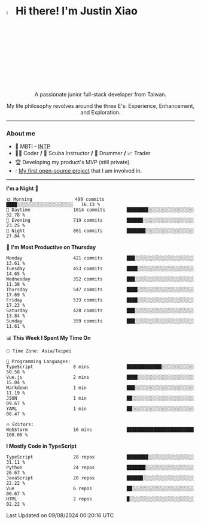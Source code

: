 # <img src="https://media.giphy.com/media/hvRJCLFzcasrR4ia7z/giphy.gif" width="5%">Hi there! I'm Justin Xiao
<p align="center">A passionate junior full-stack developer from Taiwan.  </p>
<p align="center">My life philosophy revolves around the three E's: Experience, Enhancement, and Exploration.</p>

---
### About me
- 👀 MBTI - [INTP](https://www.16personalities.com/intp-personality)
- 👨‍💻 Coder **/** 🤿 Scuba Instructor **/** 🥁 Drummer **/** 📈 Trader
- 🏆 Developing my product's MVP (still private).
- 💧 [My first open-source project](https://github.com/Game-as-a-Service/Game-Lobby-Web) that I am involved in.

---
<!--START_SECTION:waka-->
**I'm a Night 🦉** 

```text
🌞 Morning                499 commits         ████░░░░░░░░░░░░░░░░░░░░░   16.13 % 
🌆 Daytime                1014 commits        ████████░░░░░░░░░░░░░░░░░   32.78 % 
🌃 Evening                719 commits         ██████░░░░░░░░░░░░░░░░░░░   23.25 % 
🌙 Night                  861 commits         ███████░░░░░░░░░░░░░░░░░░   27.84 % 
```
📅 **I'm Most Productive on Thursday** 

```text
Monday                   421 commits         ███░░░░░░░░░░░░░░░░░░░░░░   13.61 % 
Tuesday                  453 commits         ████░░░░░░░░░░░░░░░░░░░░░   14.65 % 
Wednesday                352 commits         ███░░░░░░░░░░░░░░░░░░░░░░   11.38 % 
Thursday                 547 commits         ████░░░░░░░░░░░░░░░░░░░░░   17.69 % 
Friday                   533 commits         ████░░░░░░░░░░░░░░░░░░░░░   17.23 % 
Saturday                 428 commits         ███░░░░░░░░░░░░░░░░░░░░░░   13.84 % 
Sunday                   359 commits         ███░░░░░░░░░░░░░░░░░░░░░░   11.61 % 
```


📊 **This Week I Spent My Time On** 

```text
🕑︎ Time Zone: Asia/Taipei

💬 Programming Languages: 
TypeScript               8 mins              █████████████░░░░░░░░░░░░   50.58 % 
Vue.js                   2 mins              ████░░░░░░░░░░░░░░░░░░░░░   15.04 % 
Markdown                 1 min               ███░░░░░░░░░░░░░░░░░░░░░░   11.19 % 
JSON                     1 min               ██░░░░░░░░░░░░░░░░░░░░░░░   09.67 % 
YAML                     1 min               ██░░░░░░░░░░░░░░░░░░░░░░░   08.47 % 

🔥 Editors: 
WebStorm                 16 mins             █████████████████████████   100.00 % 
```

**I Mostly Code in TypeScript** 

```text
TypeScript               28 repos            ████████░░░░░░░░░░░░░░░░░   31.11 % 
Python                   24 repos            ███████░░░░░░░░░░░░░░░░░░   26.67 % 
JavaScript               20 repos            ██████░░░░░░░░░░░░░░░░░░░   22.22 % 
Vue                      6 repos             ██░░░░░░░░░░░░░░░░░░░░░░░   06.67 % 
HTML                     2 repos             █░░░░░░░░░░░░░░░░░░░░░░░░   02.22 % 
```




 Last Updated on 09/08/2024 00:20:16 UTC
<!--END_SECTION:waka-->
